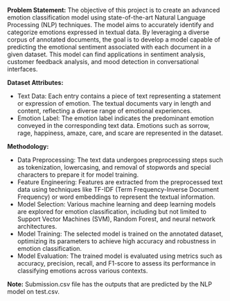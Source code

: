 **Problem Statement:**
The objective of this project is to create an advanced emotion classification model using state-of-the-art Natural Language Processing (NLP) techniques. The model aims to accurately identify and categorize emotions expressed in textual data. By leveraging a diverse corpus of annotated documents, the goal is to develop a model capable of predicting the emotional sentiment associated with each document in a given dataset. This model can find applications in sentiment analysis, customer feedback analysis, and mood detection in conversational interfaces.

**Dataset Attributes:**
* Text Data: Each entry contains a piece of text representing a statement or expression of emotion. The textual documents vary in length and content, reflecting a diverse range of emotional experiences.
* Emotion Label: The emotion label indicates the predominant emotion conveyed in the corresponding text data. Emotions such as sorrow, rage, happiness, amaze, care, and scare are represented in the dataset.

**Methodology:**
* Data Preprocessing: The text data undergoes preprocessing steps such as tokenization, lowercasing, and removal of stopwords and special characters to prepare it for model training.
* Feature Engineering: Features are extracted from the preprocessed text data using techniques like TF-IDF (Term Frequency-Inverse Document Frequency) or word embeddings to represent the textual information.
* Model Selection: Various machine learning and deep learning models are explored for emotion classification, including but not limited to Support Vector Machines (SVM), Random Forest, and neural network architectures.
* Model Training: The selected model is trained on the annotated dataset, optimizing its parameters to achieve high accuracy and robustness in emotion classification.
* Model Evaluation: The trained model is evaluated using metrics such as accuracy, precision, recall, and F1-score to assess its performance in classifying emotions across various contexts.


**Note:** Submission.csv file has the outputs that are predicted by the NLP model on test.csv.

